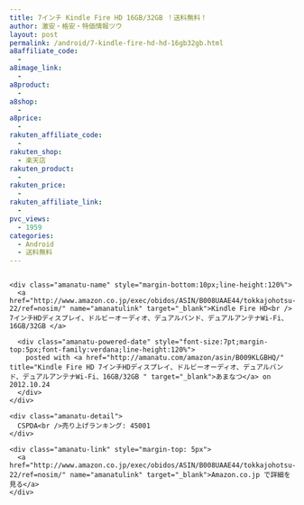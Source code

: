 ```yaml
---
title: 7インチ Kindle Fire HD 16GB/32GB ！送料無料！
author: 激安・格安・特価情報ツウ
layout: post
permalink: /android/7-kindle-fire-hd-hd-16gb32gb.html
a8affiliate_code:
  - 
a8image_link:
  - 
a8product:
  - 
a8shop:
  - 
a8price:
  - 
rakuten_affiliate_code:
  - 
rakuten_shop:
  - 楽天店
rakuten_product:
  - 
rakuten_price:
  - 
rakuten_affiliate_link:
  - 
pvc_views:
  - 1959
categories:
  - Android
  - 送料無料
---
```

<div class="amanatu-box" style="margin-bottom:0px;">
  <div class="amanatu-image" style="float:left;">
    </p> 
    
    <div class="amanatu-name" style="margin-bottom:10px;line-height:120%">
      <a href="http://www.amazon.co.jp/exec/obidos/ASIN/B008UAAE44/tokkajohotsu-22/ref=nosim/" name="amanatulink" target="_blank">Kindle Fire HD<br /> 7インチHDディスプレイ、ドルビーオーディオ、デュアルバンド、デュアルアンテナWi-Fi、16GB/32GB </a> 
      
      <div class="amanatu-powered-date" style="font-size:7pt;margin-top:5px;font-family:verdana;line-height:120%">
        posted with <a href="http://amanatu.com/amazon/asin/B009KLGBHQ/" title="Kindle Fire HD 7インチHDディスプレイ、ドルビーオーディオ、デュアルバンド、デュアルアンテナWi-Fi、16GB/32GB " target="_blank">あまなつ</a> on 2012.10.24
      </div>
    </div>
    
    <div class="amanatu-detail">
      CSPDA<br />売り上げランキング: 45001
    </div>
    
    <div class="amanatu-link" style="margin-top: 5px">
      <a href="http://www.amazon.co.jp/exec/obidos/ASIN/B008UAAE44/tokkajohotsu-22/ref=nosim/" name="amanatulink" target="_blank">Amazon.co.jp で詳細を見る</a>
    </div>
  </div>
  
  <div class="amanatu-footer" style="clear: left">
  </div>
</div>